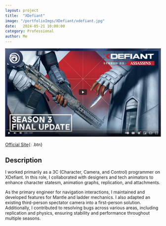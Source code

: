 ```yaml
---
layout: project
title:  "XDefiant"
image: "/portfolioImgs/XDefiant/xdefiant.jpg"
date:   2024-05-21 10:00:00
category: Professional
author: Me
---
```


[![Watch the video](/portfolioImgs/XDefiant/videoCapture.PNG)](https://www.youtube.com/watch?v=xJAmH4AJjHE)

[Official Site](https://www.ubisoft.com/xdefiant-our-message-to-players){: .btn}

## Description

I worked primarily as a 3C (Character, Camera, and Control) programmer on XDefiant. In this role, I collaborated with designers and tech animators to enhance character statesm, animation graphs, replication, and attachments.

As the primary engineer for navigation interactions, I maintained and developed features for Mantle and ladder mechanics. I also adapted an existing third-person spectator camera into a first-person solution. Additionally, I contributed to resolving bugs across various areas, including replication and physics, ensuring stability and performance throughout multiple seasons.